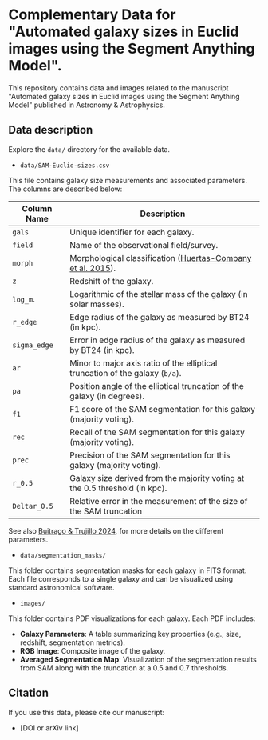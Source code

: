 # Complementary Data for "Automated galaxy sizes in Euclid images using the Segment Anything Model".

This repository contains data and images related to the manuscript "Automated galaxy sizes in Euclid images using the Segment Anything Model" published in Astronomy & Astrophysics.

## Data description

Explore the `data/` directory for the available data.

- `data/SAM-Euclid-sizes.csv`

This file contains galaxy size measurements and associated parameters. The columns are described below:

| Column Name            | Description                                                                  |
|-------------------------|-----------------------------------------------------------------------------|
| `gals`                 | Unique identifier for each galaxy.                                           |
| `field`                | Name of the observational field/survey.                                      |
| `morph`                | Morphological classification ([Huertas-Company et al. 2015](https://ui.adsabs.harvard.edu/abs/2015ApJS..221....8H/abstract)).                  |                                  
| `z`                    | Redshift of the galaxy.                                               |
| `log_m`.               | Logarithmic of the stellar mass of the galaxy (in solar masses).             |
| `r_edge`               | Edge radius of the galaxy as measured by BT24 (in kpc).                      |
| `sigma_edge`           | Error in edge radius of the galaxy as measured by BT24 (in kpc).             |
| `ar`                   | Minor to major axis ratio of the elliptical truncation of the galaxy (`b/a`).|
| `pa`                   | Position angle of the elliptical truncation of the galaxy (in degrees).      |
| `f1`                   | F1 score of the SAM segmentation for this galaxy (majority voting).          |
| `rec`                  | Recall of the SAM segmentation for this galaxy (majority voting).            |
| `prec`                 | Precision of the SAM segmentation for this galaxy (majority voting).         |
| `r_0.5`                | Galaxy size derived from the majority voting at the 0.5 threshold (in kpc).  |
| `Deltar_0.5`           | Relative error in the measurement of the size of the SAM truncation          |

See also [Buitrago & Trujillo 2024](https://ui.adsabs.harvard.edu/abs/2024A%26A...682A.110B/abstract), for more details on the different parameters.

- `data/segmentation_masks/`

This folder contains segmentation masks for each galaxy in FITS format. Each file corresponds to a single galaxy and can be visualized using standard astronomical software.

- `images/`

This folder contains PDF visualizations for each galaxy. Each PDF includes:
- **Galaxy Parameters**: A table summarizing key properties (e.g., size, redshift, segmentation metrics).
- **RGB Image**: Composite image of the galaxy.
- **Averaged Segmentation Map**: Visualization of the segmentation results from SAM along with the truncation at a 0.5 and 0.7 thresholds.

## Citation
If you use this data, please cite our manuscript:
- [DOI or arXiv link]